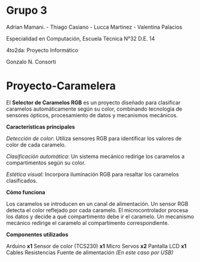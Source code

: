 # Grupo 3 

Adrian Mamani. - Thiago Casiano - Lucca Martinez - Valentina Palacios

Especialidad en Computación, Escuela Técnica N°32 D.E. 14

4to2da: Proyecto Informático

Gonzalo N. Consorti






# Proyecto-Caramelera

El **Selector de Caramelos RGB** es un proyecto diseñado para clasificar caramelos automáticamente según su color, combinando tecnología de sensores ópticos, procesamiento de datos y mecanismos mecánicos.

**Características principales**

*Detección de color*: Utiliza sensores RGB para identificar los valores de color de cada caramelo.

*Clasificación automática*: Un sistema mecánico redirige los caramelos a compartimentos según su color.

*Estética visual*: Incorpora iluminación RGB para resaltar los caramelos clasificados.

**Cómo funciona**

Los caramelos se introducen en un canal de alimentación.
Un sensor RGB detecta el color reflejado por cada caramelo.
El microcontrolador procesa los datos y decide a qué compartimento debe ir el caramelo.
Un mecanismo mecánico redirige el caramelo al compartimento correspondiente.

**Componentes utilizados**

Arduino **x1**
Sensor de color (TCS230) **x1**
Micro Servos **x2**
Pantalla LCD **x1**
Cables
Resistencias
Fuente de alimentación *(En este caso por USB)*
